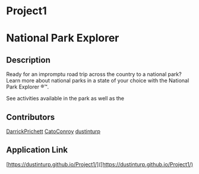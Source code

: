 # Project1

# National Park Explorer

## Description
Ready for an impromptu road trip across the country to a national park? Learn more about national parks in a state of your choice with the National Park Explorer ®™. 

See activities available in the park as well as the 

## Contributors 
[DarrickPrichett](https://github.com/DarrickPrichett)
[CatoConroy](https://github.com/CatoConroy)
[dustinturp](https://github.com/dustinturp)


## Application Link

[https://dustinturp.github.io/Project1/]([https://dustinturp.github.io/Project1/)

